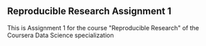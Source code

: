 ## Reproducible Research Assignment 1
This is Assignment 1 for the course "Reproducible Research" of the Coursera Data Science specialization
